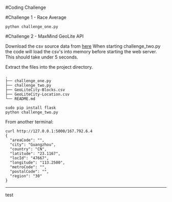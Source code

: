 #Coding Challenge

#Challenge 1 - Race Average

    python challenge_one.py

#Challenge 2 - MaxMind GeoLite API

Download the csv source data from [here](http://geolite.maxmind.com/download/geoip/database/GeoLiteCity_CSV/GeoLiteCity-latest.zip)
When starting challenge_two.py the code will load the csv's into memory before starting the web server.  This should take under 5 seconds.

Extract the files into the project directory.

    .
    ├── challenge_one.py
    ├── challenge_two.py
    ├── GeoLiteCity-Blocks.csv
    ├── GeoLiteCity-Location.csv
    └── README.md

    sudo pip install flask
    python challenge_two.py

From another terminal:

    curl http://127.0.0.1:5000/167.792.6.4
    {
      "areaCode": "",
      "city": "Guangzhou",
      "country": "CN",
      "latitude": "23.1167",
      "locId": "47667",
      "longitude": "113.2500",
      "metroCode": "",
      "postalCode": "",
      "region": "30"
    }

---
test
